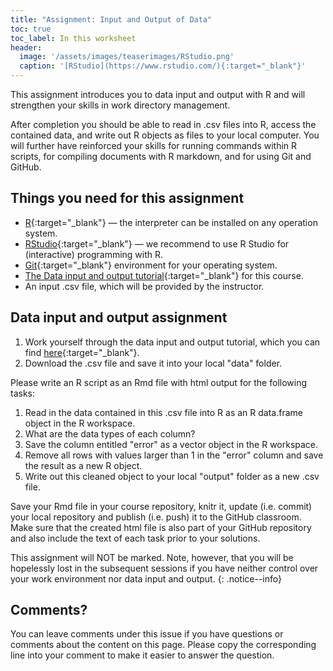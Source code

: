 ```yaml
---
title: "Assignment: Input and Output of Data"
toc: true
toc_label: In this worksheet
header:
  image: '/assets/images/teaserimages/RStudio.png'
  caption: '[RStudio](https://www.rstudio.com/){:target="_blank"}'
---
```


This assignment introduces you to data input and output with R and will strengthen your skills in work directory management.
<!--more-->

After completion you should be able to read in .csv files into R, access the contained data, and write out R objects as files to your local computer. 
You will further have reinforced your skills for running commands within R scripts, for compiling documents with R markdown, and for using Git and GitHub.



## Things you need for this assignment

  * [R](https://cran.r-project.org/){:target="_blank"} — the interpreter can be installed on any operation system.
  * [RStudio](https://www.rstudio.com/){:target="_blank"} — we recommend to use R Studio for (interactive) programming with R.
  * [Git](https://git-scm.com/downloads){:target="_blank"} environment for your operating system.
  * [The Data input and output tutorial](https://geomoer.github.io/moer-base-r/unit06/unit06-01_Intro.html){:target="_blank"} for this course.
  * An input .csv file, which will be provided by the instructor.


## Data input and output assignment

1. Work yourself through the data input and output tutorial, which you can find [here](https://geomoer.github.io/moer-base-r/unit06/unit06-01_Intro.html){:target="_blank"}.
1. Download the .csv file and save it into your local "data" folder.


Please write an R script as an Rmd file with html output for the following tasks:

1. Read in the data contained in this .csv file into R as an R data.frame object in the R workspace.
1. What are the data types of each column?
1. Save the column entitled "error" as a vector object in the R workspace.
1. Remove all rows with values larger than 1 in the "error" column and save the result as a new R object.
1. Write out this cleaned object to your local "output" folder as a new .csv file. 



Save your Rmd file in your course repository, knitr it, update (i.e. commit) your local repository and publish (i.e. push) it to the GitHub classroom. 
Make sure that the created html file is also part of your GitHub repository and also include the text of each task prior to your solutions.


This assignment will NOT be marked. 
Note, however, that you will be hopelessly lost in the subsequent sessions if you have neither control over your work environment nor data input and output.
{: .notice--info}


<!--
1. Remove all entries marked with "unacceptable" in the "quality" columns and save the result as a new R object.
Use the function `subset()` for this task. 
Have a look at the help page of this function (type `?subset`) to get familiar with its syntax.
-->



## Comments?
You can leave comments under this issue if you have questions or comments about the content on this page. Please copy the corresponding line into your comment to make it easier to answer the question. 



<script src="https://utteranc.es/client.js"
        repo="GeoMOER/moer-bsc-project-seminar-SDM"
        issue-term="unit02-06_assignment"
        theme="github-light"
        crossorigin="anonymous"
        async>
</script>
